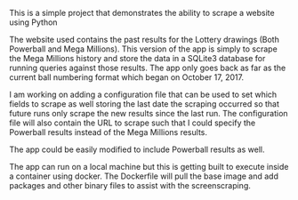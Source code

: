 This is a simple project that demonstrates the ability to scrape a website using Python

The website used contains the past results for the Lottery drawings (Both Powerball and Mega Millions). This version of the app is simply to scrape the Mega Millions history and store the data in a SQLite3 database for running queries against those results. The app only goes back as far as the current ball numbering format which began on October 17, 2017.

I am working on adding a configuration file that can be used to set which fields to scrape as well storing the last date the scraping occurred so that future runs only scrape the new results since the last run. The configuration file will also contain the URL to scrape such that I could specify the Powerball results instead of the Mega Millions results.

The app could be easily modified to include Powerball results as well.

The app can run on a local machine but this is getting built to execute inside a container using docker. The Dockerfile will pull the base image and add packages and other binary files to assist with the screenscraping.
